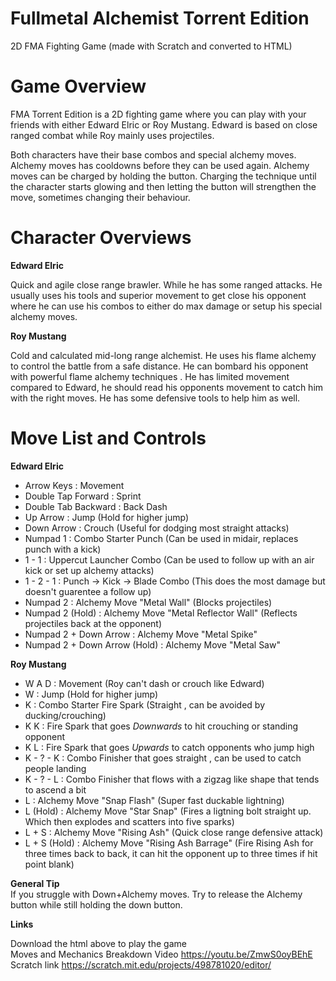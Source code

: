 # Fullmetal Alchemist Torrent Edition
2D FMA Fighting Game (made with Scratch and converted to HTML) <br />

# Game Overview
FMA Torrent Edition is a 2D fighting game where you can play with your friends with either
Edward Elric or Roy Mustang. Edward is based on close ranged combat while Roy mainly uses projectiles. <br />

Both characters have their base combos and special alchemy moves. Alchemy moves has cooldowns before they can be used again. Alchemy moves can be charged by holding the button. Charging the technique until the character starts glowing and then letting the button will strengthen the move, sometimes changing their behaviour.<br />

# Character Overviews

**Edward Elric** <br />

Quick and agile close range brawler. While he has some ranged attacks. He usually uses his tools and superior movement to get close his opponent where he can use his combos to either do max damage or setup his special alchemy moves.

**Roy Mustang** <br />

Cold and calculated mid-long range alchemist. He uses his flame alchemy to control the battle from a safe distance. He can bombard his opponent with powerful flame alchemy techniques . He has limited movement compared to Edward, he should read his opponents movement to catch him with the right moves. He has some defensive tools to help him as well.

# Move List and Controls

**Edward Elric** <br />

- Arrow Keys : Movement
- Double Tap Forward : Sprint
- Double Tab Backward : Back Dash
- Up Arrow : Jump   (Hold for higher jump)
- Down Arrow : Crouch   (Useful for dodging most straight attacks)
- Numpad 1 : Combo Starter Punch   (Can be used in midair, replaces punch with a kick)
- 1 - 1 : Uppercut Launcher Combo   (Can be used to follow up with an air kick or set up alchemy attacks)
- 1 - 2 - 1 : Punch -> Kick -> Blade Combo   (This does the most damage but doesn't guarentee a follow up)
- Numpad 2 : Alchemy Move "Metal Wall"   (Blocks projectiles)
- Numpad 2 (Hold) : Alchemy Move "Metal Reflector Wall"   (Reflects projectiles back at the opponent)
- Numpad 2 + Down Arrow : Alchemy Move "Metal Spike"
- Numpad 2 + Down Arrow (Hold) : Alchemy Move "Metal Saw"

**Roy Mustang** <br />
- W A D : Movement (Roy can't dash or crouch like Edward)
- W : Jump   (Hold for higher jump)
- K : Combo Starter Fire Spark (Straight , can be avoided by ducking/crouching)
- K K : Fire Spark that goes *Downwards* to hit crouching or standing opponent
- K L : Fire Spark that goes *Upwards* to catch opponents who jump high
- K - ? - K : Combo Finisher that goes straight , can be used to catch people landing
- K - ? - L : Combo Finisher that flows with a zigzag like shape that tends to ascend a bit
- L : Alchemy Move "Snap Flash"  (Super fast duckable lightning)
- L (Hold) : Alchemy Move "Star Snap"    (Fires a ligtning bolt straight up. Which then explodes and scatters into five sparks)
- L + S : Alchemy Move "Rising Ash"     (Quick close range defensive attack)
- L + S (Hold) : Alchemy Move "Rising Ash Barrage"   (Fire Rising Ash for three times back to back, it can hit the opponent up to three times if hit point blank)

**General Tip**<br />
If you struggle with Down+Alchemy moves. Try to release the Alchemy button while still holding the down button.


**Links**<br />

Download the html above to play the game <br />
Moves and Mechanics Breakdown Video https://youtu.be/ZmwS0oyBEhE <br />
Scratch link https://scratch.mit.edu/projects/498781020/editor/
